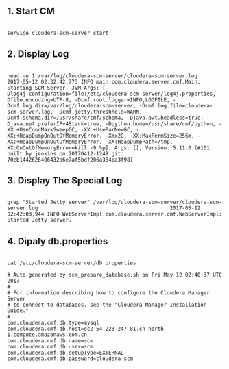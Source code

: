 ## 1. Start CM
<pre><code>
service cloudera-scm-server start
</code></pre>

## 2. Display Log
<pre><code>
head -n 1 /var/log/cloudera-scm-server/cloudera-scm-server.log
2017-05-12 02:32:42,773 INFO main:com.cloudera.server.cmf.Main: Starting SCM Server. JVM Args: [-Dlog4j.configuration=file:/etc/cloudera-scm-server/log4j.properties, -Dfile.encoding=UTF-8, -Dcmf.root.logger=INFO,LOGFILE, -Dcmf.log.dir=/var/log/cloudera-scm-server, -Dcmf.log.file=cloudera-scm-server.log, -Dcmf.jetty.threshhold=WARN, -Dcmf.schema.dir=/usr/share/cmf/schema, -Djava.awt.headless=true, -Djava.net.preferIPv4Stack=true, -Dpython.home=/usr/share/cmf/python, -XX:+UseConcMarkSweepGC, -XX:+UseParNewGC, -XX:+HeapDumpOnOutOfMemoryError, -Xmx2G, -XX:MaxPermSize=256m, -XX:+HeapDumpOnOutOfMemoryError, -XX:HeapDumpPath=/tmp, -XX:OnOutOfMemoryError=kill -9 %p], Args: [], Version: 5.11.0 (#101 built by jenkins on 20170412-1249 git: 70cb1442626406432a6e7af5bdf206a384ca3f98)
</code></pre>

## 3. Display The Special Log
<pre><code>
grep "Started Jetty server" /var/log/cloudera-scm-server/cloudera-scm-server.log                                           2017-05-12 02:42:03,944 INFO WebServerImpl:com.cloudera.server.cmf.WebServerImpl: Started Jetty server.
</code></pre>

## 4. Dipaly db.properties
<pre><code>
cat /etc/cloudera-scm-server/db.properties

# Auto-generated by scm_prepare_database.sh on Fri May 12 02:40:37 UTC 2017
#
# For information describing how to configure the Cloudera Manager Server
# to connect to databases, see the "Cloudera Manager Installation Guide."
#
com.cloudera.cmf.db.type=mysql
com.cloudera.cmf.db.host=ec2-54-223-247-81.cn-north-1.compute.amazonaws.com.cn
com.cloudera.cmf.db.name=scm
com.cloudera.cmf.db.user=scm
com.cloudera.cmf.db.setupType=EXTERNAL
com.cloudera.cmf.db.password=cloudera-scm
</code></pre>